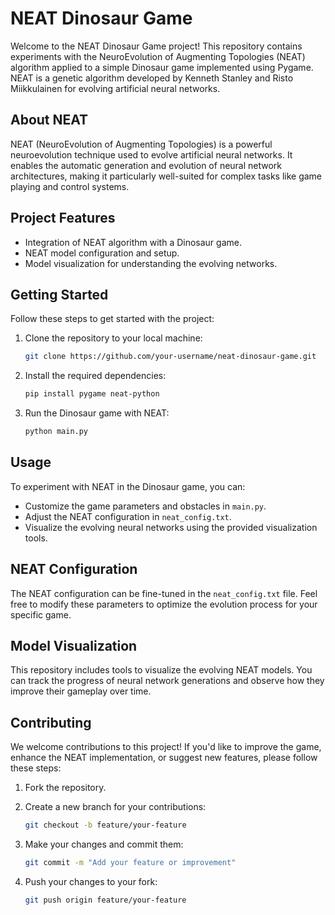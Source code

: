 # NEAT Dinosaur Game

Welcome to the NEAT Dinosaur Game project! This repository contains experiments with the NeuroEvolution of Augmenting Topologies (NEAT) algorithm applied to a simple Dinosaur game implemented using Pygame. NEAT is a genetic algorithm developed by Kenneth Stanley and Risto Miikkulainen for evolving artificial neural networks.



## About NEAT

NEAT (NeuroEvolution of Augmenting Topologies) is a powerful neuroevolution technique used to evolve artificial neural networks. It enables the automatic generation and evolution of neural network architectures, making it particularly well-suited for complex tasks like game playing and control systems.

## Project Features

- Integration of NEAT algorithm with a Dinosaur game.
- NEAT model configuration and setup.
- Model visualization for understanding the evolving networks.

## Getting Started

Follow these steps to get started with the project:

1. Clone the repository to your local machine:

   ```bash
   git clone https://github.com/your-username/neat-dinosaur-game.git
   ```

2. Install the required dependencies:

   ```bash
   pip install pygame neat-python
   ```

3. Run the Dinosaur game with NEAT:

   ```bash
   python main.py
   ```

## Usage

To experiment with NEAT in the Dinosaur game, you can:

- Customize the game parameters and obstacles in `main.py`.
- Adjust the NEAT configuration in `neat_config.txt`.
- Visualize the evolving neural networks using the provided visualization tools.

## NEAT Configuration

The NEAT configuration can be fine-tuned in the `neat_config.txt` file. Feel free to modify these parameters to optimize the evolution process for your specific game.

## Model Visualization

This repository includes tools to visualize the evolving NEAT models. You can track the progress of neural network generations and observe how they improve their gameplay over time.

## Contributing

We welcome contributions to this project! If you'd like to improve the game, enhance the NEAT implementation, or suggest new features, please follow these steps:

1. Fork the repository.
2. Create a new branch for your contributions:

   ```bash
   git checkout -b feature/your-feature
   ```

3. Make your changes and commit them:

   ```bash
   git commit -m "Add your feature or improvement"
   ```

4. Push your changes to your fork:

   ```bash
   git push origin feature/your-feature
   ```
